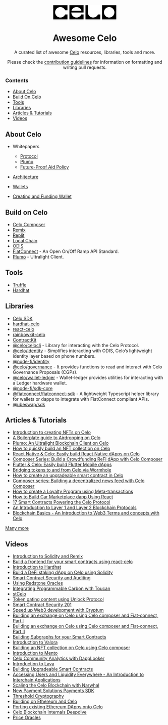 <div align="center">
  <img width="200px" src="./assets/Celo_logo.png" />
  <br>

  <h1 align="center">Awesome Celo</h1>
  <p align="center">A curated list of awesome <a href="https://docs.celo.org/">Celo</a> resources, libraries, tools and more.</p>
  <p align="center">Please check the <a href="CONTRIBUTING.md">contribution guidelines</a> for information on formatting and writing pull requests.</p>
  
</div>

### Contents

-   [About Celo](#about-celo)
-   [Build On Celo](#build-on-celo)
-   [Tools](#tools)
-   [Libraries](#libraries)
-   [Articles & Tutorials](#articles--tutorials)
-   [Videos](#videos)

## About Celo

-   Whitepapers

    -   [Protocol](https://celo.org/papers/whitepaper)
    -   [Plumo](https://celo.org/papers/plumo)
    -   [Future-Proof Aid Policy](https://celo.org/papers/future-proof-aid)

-   [Architecture](https://docs.celo.org/general/architecture)
-   [Wallets](https://docs.celo.org/wallet)
-   [Creating and Funding Wallet](https://docs.celo.org/developer/setup/wallet)

## Build on Celo

-   [Celo Composer](https://github.com/celo-org/celo-composer)
-   [Remix](https://docs.celo.org/developer/deploy/remix)
-   [Replit](https://docs.celo.org/developer/setup/replit)
-   [Local Chain](https://docs.celo.org/developer/setup/development-chain)
-   [ODIS](https://github.com/celo-org/celo-monorepo/tree/master/packages/phone-number-privacy)
-   [FiatConnect](https://fiatconnect.org/) - An Open On/Off Ramp API Standard.
-   [Plumo](https://docs.celo.org/protocol/plumo) - Ultralight Client.

## Tools

-   [Truffle](https://docs.celo.org/developer/deploy/truffle)
-   [Hardhat](https://docs.celo.org/developer/deploy/hardhat)

## Libraries

-   [Celo SDK](https://celo-sdk-docs.readthedocs.io/en/latest/)
-   [hardhat-celo](https://docs.celo.org/developer/verify/hardhat)
-   [react-celo](https://docs.celo.org/developer/react-celo)
-   [rainbowkit-celo](https://docs.celo.org/developer/rainbowkit-celo)
-   [ContractKit](https://docs.celo.org/developer/contractkit)
-   [@celo/celocli](https://www.npmjs.com/package/@celo/celocli) - Library for interacting with the Celo Protocol.
-   [@celo/identity](https://www.npmjs.com/package/@celo/identity) - Simplifies interacting with ODIS, Celo’s lightweight identity layer based on phone numbers.
-   [@node-fi/identity](https://www.npmjs.com/package/@node-fi/identity)
-   [@celo/governance](https://www.npmjs.com/package/@celo/governance) - It provides functions to read and interact with Celo Governance Proposals (CGPs).
-   [@celo/wallet-ledger](https://www.npmjs.com/package/@celo/wallet-ledger) - Wallet-ledger provides utilities for interacting with a Ledger hardware wallet.
-   [@node-fi/sdk-core](https://www.npmjs.com/package/@node-fi/sdk-core)
-   [@fiatconnect/fiatconnect-sdk](https://www.npmjs.com/package/@fiatconnect/fiatconnect-sdk) - A lightweight Typescript helper library for wallets or dapps to integrate with FiatConnect compliant APIs.
-   [@ubeswap/sdk](https://www.npmjs.com/package/@ubeswap/sdk)

## Articles & Tutorials

-   [Introduction to creating NFTs on Celo](https://developers.celo.org/introduction-to-creating-nfts-on-celo-eb7240a71cc0)
-   [A Boilerplate guide to Airdropping on Celo](https://developers.celo.org/a-boilerplate-guide-to-airdropping-on-celo-ea7905754ff)
-   [Plumo: An Ultralight Blockchain Client on Celo](https://developers.celo.org/plumo-an-ultralight-blockchain-client-on-celo-471577cbaef1)
-   [How to quickly build an NFT collection on Celo](https://developers.celo.org/how-to-quickly-build-an-nft-collection-on-celo-c79dd276b442)
-   [React Native & Celo: Easily build React Native dApps on Celo](https://developers.celo.org/celo-composer-react-native-easily-build-react-native-dapps-on-celo-bdc57080772f)
-   [Composer Series: Build a Crowdfunding ReFi dApp with Celo Composer](https://developers.celo.org/composer-series-build-a-crowdfunding-refi-dapp-with-celo-composer-d1a169f8a78d)
-   [Flutter & Celo: Easily build Flutter Mobile dApps](https://developers.celo.org/flutter-celo-easily-build-flutter-mobile-dapps-6f1bab7dee65)
-   [Bridging tokens to and from Celo via Wormhole](https://developers.celo.org/bridging-token-to-and-from-celo-via-wormhole-83cae48dfcff)
-   [How to create an upgradeable smart contract in Celo](https://developers.celo.org/how-to-create-an-upgradeable-smart-contract-in-celo-52ae4fa8681d)
-   [Composer series: Building a decentralized news feed with Celo Composer](https://developers.celo.org/composer-series-building-a-decentralized-news-feed-with-celo-composer-a85b25027609)
-   [How to create a Loyalty Program using Meta-transactions](https://developers.celo.org/how-to-create-a-loyalty-program-using-meta-transactions-686ae036b976)
-   [How to Build Car Marketplace dapp Using React](https://docs.celo.org/blog/tutorials/how-to-build-car-marketplace-dapp-with-react)
-   [17 Smart Contracts Powering the Celo Protocol](https://docs.celo.org/blog/tutorials/17-smart-contracts-powering-the-celo-protocol)
-   [An Introduction to Layer 1 and Layer 2 Blockchain Protocols](https://docs.celo.org/blog/tutorials/an-introduction-to-layer-1-and-layer-2-blockchain-protocols)
-   [Blockchain Basics - An Introduction to Web3 Terms and concepts with Celo](https://docs.celo.org/blog/tutorials/blockchain-basics-an-introduction-to-web3-terms-and-concepts-with-celo)

[Many more](https://docs.celo.org/tutorials)

## Videos

-   [Introduction to Solidity and Remix](https://www.youtube.com/watch?v=jr_P-26SdbE&list=PLsQbsop73cfH5QYX9Olfw1fwu0rz3Slyj&index=4)
-   [Build a frontend for your smart contracts using react-celo](https://www.youtube.com/watch?v=3BT0sjXW1Uw&list=PLsQbsop73cfH5QYX9Olfw1fwu0rz3Slyj&index=5)
-   [Introduction to Hardhat](https://www.youtube.com/watch?v=W7nGdHKcIFw&list=PLsQbsop73cfH5QYX9Olfw1fwu0rz3Slyj&index=6)
-   [Build a DeFi staking dApp on Celo using Solidity](https://www.youtube.com/watch?v=ke5OPItFaOQ&list=PLsQbsop73cfH5QYX9Olfw1fwu0rz3Slyj&index=7)
-   [Smart Contract Security and Auditing](https://www.youtube.com/watch?v=CxIzZmG2bBI&list=PLsQbsop73cfH5QYX9Olfw1fwu0rz3Slyj&index=8)
-   [Using Redstone Oracles](https://www.youtube.com/watch?v=1Q9hBKasDTQ&list=PLsQbsop73cfH5QYX9Olfw1fwu0rz3Slyj&index=9)
-   [Integrating Programmable Carbon with Toucan](https://www.youtube.com/watch?v=Y0-hzz_QbKg&list=PLsQbsop73cfH5QYX9Olfw1fwu0rz3Slyj&index=10)
-   [stCelo](https://www.youtube.com/watch?v=0PL31bwzdKA&list=PLsQbsop73cfH5QYX9Olfw1fwu0rz3Slyj&index=11)
-   [Token gating content using Unlock Protocol](https://www.youtube.com/watch?v=B2O6FcgvXAI&list=PLsQbsop73cfH5QYX9Olfw1fwu0rz3Slyj&index=12)
-   [Smart Contract Security 201](https://www.youtube.com/watch?v=HIEcAXshU8U&list=PLsQbsop73cfH5QYX9Olfw1fwu0rz3Slyj&index=13)
-   [Speed up Web3 development with Cryptum](https://www.youtube.com/watch?v=3msnSENNPQI&list=PLsQbsop73cfH5QYX9Olfw1fwu0rz3Slyj&index=14)
-   [Building an exchange on Celo using Celo composer and Fiat-connect, Part I](https://www.youtube.com/watch?v=O6DjaYFGLmE&list=PLsQbsop73cfH5QYX9Olfw1fwu0rz3Slyj&index=15)
-   [Building an exchange on Celo using Celo composer and Fiat-connect, Part II](https://www.youtube.com/watch?v=xxLWRUmAKvs&list=PLsQbsop73cfH5QYX9Olfw1fwu0rz3Slyj&index=16)
-   [Building Subgraphs for your Smart Contracts](https://www.youtube.com/watch?v=aQlkYoliLVc&list=PLsQbsop73cfH5QYX9Olfw1fwu0rz3Slyj&index=17)
-   [Introduction to Valora](https://www.youtube.com/watch?v=foamzu62nZk&list=PLsQbsop73cfH5QYX9Olfw1fwu0rz3Slyj&index=18)
-   [Building an NFT collection on Celo using Celo composer](https://www.youtube.com/watch?v=hf5gTAQ8G10&list=PLsQbsop73cfH5QYX9Olfw1fwu0rz3Slyj&index=19)
-   [Introduction to Mento](https://www.youtube.com/watch?v=nexL5KgSj5k&list=PLsQbsop73cfH5QYX9Olfw1fwu0rz3Slyj&index=20)
-   [Celo Community Analytics with DappLooker](https://www.youtube.com/watch?v=QwaFqVxM9CM&list=PLsQbsop73cfH5QYX9Olfw1fwu0rz3Slyj&index=21)
-   [Introduction to Lava](https://www.youtube.com/watch?v=uWFV8tCmvdM&list=PLsQbsop73cfH5QYX9Olfw1fwu0rz3Slyj&index=22)
-   [Building Upgradeable Smart Contracts](https://www.youtube.com/watch?v=bnN_xyLZiXw&list=PLsQbsop73cfH5QYX9Olfw1fwu0rz3Slyj&index=23)
-   [Accessing Users and Liquidity Everywhere - An Introduction to Interchain Applications](https://www.youtube.com/watch?v=g24aJYKGfmc)
-   [Scaling the Celo Blockchain with Narwhal](https://www.youtube.com/watch?v=XP41IsXCUrw)
-   [New Payment Solutions Payments SDK](https://www.youtube.com/watch?v=wxa93DjhcgY)
-   [Threshold Cryptography](https://www.youtube.com/watch?v=YrkOPwg6V20)
-   [Building on Ethereum and Celo](https://www.youtube.com/watch?v=A62tXBeRqCQ)
-   [Porting existing Ethereum DApps onto Celo](https://www.youtube.com/watch?v=C6_8tze5Bw8)
-   [Celo Blockchain Internals Deepdive](https://www.youtube.com/watch?v=FhXCenm1Yok)
-   [Price Oracles](https://www.youtube.com/watch?v=WLtFSJ1lPc4)
